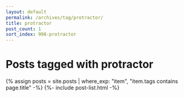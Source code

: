 ```yaml
---
layout: default
permalink: /archives/tag/protractor/
title: protractor
post_count: 1
sort_index: 998-protractor
---
```

<h1 class="page-heading">Posts tagged with protractor</h1>
{% assign posts = site.posts | where_exp: "item", "item.tags contains page.title" -%}
{%- include post-list.html -%}
